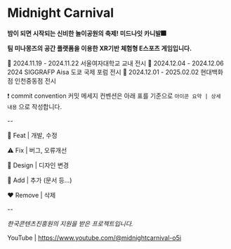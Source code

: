 # Midnight Carnival
**밤이 되면 시작되는 신비한 놀이공원의 축제! 미드나잇 카니발🎆**

**팀 미나몽즈의 공간 플랫폼을 이용한 XR기반 체험형 E스포츠 게임입니다.**

🩷 2024.11.19 - 2024.11.22 서울여자대학교 교내 전시
🩷 2024.12.04 - 2024.12.06 2024 SIGGRAFP Aisa 도쿄 국제 포럼 전시
🩷 2024.12.01 - 2025.02.02 현대백화점 인천중동점 전시



❗ commit convention
커밋 메세지 컨벤션은 아래 표를 기준으로 `아이콘 요약 | 상세 내용` 으로 작성합니다. 

--

🔨 Feat | 개발, 수정

⚠️ Fix | 버그, 오류개선

🎨 Design | 디자인 변경

💚 Add | 추가 (문서 등…)

❤️ Remove | 삭제

--
 
*한국콘텐츠진흥원의 지원을 받은 프로젝트입니다.*

YouTube | https://www.youtube.com/@midnightcarnival-o5i
